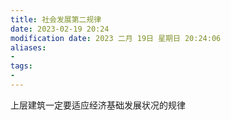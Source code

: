 ```yaml
---
title: 社会发展第二规律
date: 2023-02-19 20:24
modification date: 2023 二月 19日 星期日 20:24:06
aliases: 
- 
tags: 
- 
---
```


上层建筑一定要适应经济基础发展状况的规律
